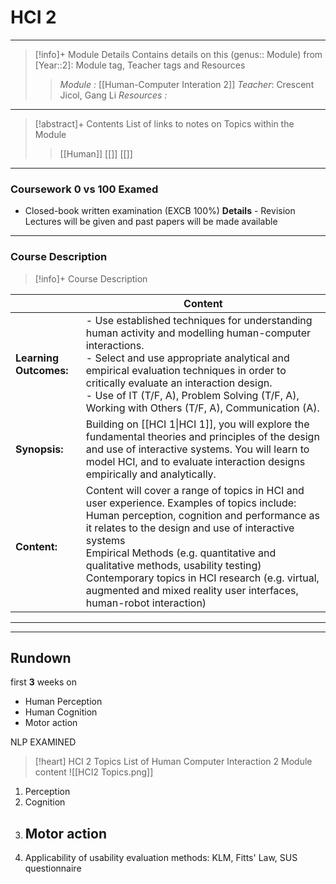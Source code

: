 # HCI 2 
---
> [!info]+ Module Details
> Contains details on this (genus:: Module) from [Year::2]: Module tag, Teacher tags and Resources 
> > *Module :* [[Human-Computer Interation 2]]
> > *Teacher*: Crescent Jicol, Gang Li
> > *Resources :*

---
> [!abstract]+ Contents
> List of links to notes on Topics within the Module
> > [[Human]]
> [[]]
> > [[]]

---
### Coursework 0 vs 100 Examed
- Closed-book written examination (EXCB 100%)
	**Details** - Revision Lectures will be given and past papers will be made available
---
### Course Description

> [!info]+  Course Description
> 
|                        | Content                                                                                                                                                                                                                                                                                                                                                                                                                   |
| ---------------------- | ------------------------------------------------------------------------------------------------------------------------------------------------------------------------------------------------------------------------------------------------------------------------------------------------------------------------------------------------------------------------------------------------------------------------- |
| **Learning Outcomes:** | - Use established techniques for understanding human activity and modelling human-computer interactions.<br>- Select and use appropriate analytical and empirical evaluation techniques in order to critically evaluate an interaction design.<br>- Use of IT (T/F, A), Problem Solving (T/F, A), Working with Others (T/F, A), Communication (A).                                                                        |
| **Synopsis:**          | Building on [[HCI 1\|HCI 1]], you will explore the fundamental theories and principles of the design and use of interactive systems. You will learn to model HCI, and to evaluate interaction designs empirically and analytically.                                                                                                                                                       |
| **Content:**           | Content will cover a range of topics in HCI and user experience. Examples of topics include: <br>Human perception, cognition and performance as it relates to the design and use of interactive systems <br>Empirical Methods (e.g. quantitative and qualitative methods, usability testing) <br>Contemporary topics in HCI research (e.g. virtual, augmented and mixed reality user interfaces, human-robot interaction) |

---



---

## Rundown
first **3** weeks on 
- Human Perception
- Human Cognition
- Motor action


NLP EXAMINED

> [!heart] HCI 2 Topics
> List of Human Computer Interaction 2 Module content
![[HCI2 Topics.png]]

1. Perception 
2. Cognition
3. Motor action
	- 
4. Applicability of usability evaluation methods: KLM, Fitts' Law, SUS questionnaire
